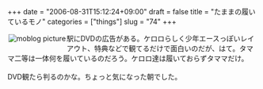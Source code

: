 +++
date = "2006-08-31T15:12:24+09:00"
draft = false
title = "たままの履いているモノ"
categories = ["things"]
slug = "74"
+++

<a href="http://keruru.net/images/44f67dc7f2b5b-img057.jpg" rel="lightbox" ><img src="http://keruru.net/images/44f67dc7f2b5b-thumb_img057.jpg" alt="moblog picture" title="moblogPicture" border="0" valign="top" align="left" vspace="2" hspace="2" /></a>
<!-- bodytext -->
駅にDVDの広告がある。ケロロらしく少年エースっぽいレイアウト、特典などで観てるだけで面白いのだが、はて。タママ二等は一体何を履いているのだろう。ケロロ達は履いておらずタママだけ。<br /><br />DVD観たら判るのかな。ちょっと気になった朝でした。<br /><br />
<!-- bodytext end -->

